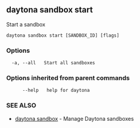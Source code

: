 ## daytona sandbox start

Start a sandbox

```
daytona sandbox start [SANDBOX_ID] [flags]
```

### Options

```
  -a, --all   Start all sandboxes
```

### Options inherited from parent commands

```
      --help   help for daytona
```

### SEE ALSO

- [daytona sandbox](daytona_sandbox.md) - Manage Daytona sandboxes
